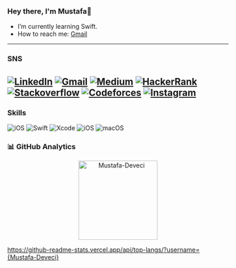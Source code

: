 ### Hey there, I'm Mustafa👋

* I’m currently learning Swift.
* How to reach me: [Gmail](mailto:mstf.dvcii@gmail.com)
---
### SNS
[![LinkedIn](https://img.shields.io/badge/LinkedIn-0072b1.svg?style=for-the-badge&logo=linkedin&logoColor=white)](https://www.linkedin.com/in/mustafa-devecii/)
[![Gmail](https://img.shields.io/badge/Gmail-D14836?style=for-the-badge&logo=gmail&logoColor=white)](mailto:mstf.dvcii@gmail.com)
[![Medium](https://img.shields.io/badge/Medium-12100E?style=for-the-badge&logo=medium&logoColor=white)](https://medium.com/@mustafadeveci)
[![HackerRank](https://img.shields.io/badge/-Hackerrank-2EC866?style=for-the-badge&logo=HackerRank&logoColor=white)](https://www.hackerrank.com/m_deveci9?hr_r=1)
[![Stackoverflow](https://img.shields.io/badge/Stack_Overflow-FE7A16?style=for-the-badge&logo=stack-overflow&logoColor=white)](https://stackoverflow.com/users/20233223/mustafa-deveci)
[![Codeforces](https://img.shields.io/badge/Codeforces-445f9d?style=for-the-badge&logo=Codeforces&logoColor=white)](https://codeforces.com/profile/mustafadeveci)
[![Instagram](https://img.shields.io/badge/Instagram-E4405F?style=for-the-badge&logo=instagram&logoColor=white)](https://www.instagram.com/mstfdvc_/?next=%2F)
---
### Skills
![iOS](https://img.shields.io/badge/iOS-blue.svg?style=for-the-badge&logo=ios)
![Swift](https://img.shields.io/badge/Swift-ffac45.svg?style=for-the-badge&logo=swift&logoColor=black) 
![Xcode](https://img.shields.io/badge/Xcode-007ACC?style=for-the-badge&logo=Xcode&logoColor=white)
![iOS](https://img.shields.io/badge/iOS-000000?style=for-the-badge&logo=ios&logoColor=white)
![macOS](https://img.shields.io/badge/mac%20os-000000?style=for-the-badge&logo=apple&logoColor=white)


### 📊 GitHub Analytics

<p align="center">
<a href="https://github.com/Mustafa-Deveci">
  <img height="180em" align="center" src="https://github-readme-stats.vercel.app/api?username=Mustafa-Deveci&show_icons=true&locale=en&theme=algolia&include_all_commits=true&count_private=true" alt="Mustafa-Deveci"/>
</a>
</p>

https://github-readme-stats.vercel.app/api/top-langs/?username={Mustafa-Deveci}
     
 
